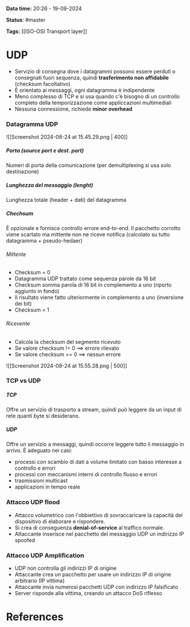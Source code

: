 **Data time:** 20:26 - 19-09-2024

**Status**: #master 

**Tags:** [[ISO-OSI Transport layer]]

# UDP

- Servizio di consegna dove i datagrammi possono essere perduti o consegnati fuori sequenza, quindi **trasferimento non affidabile** (checksum facoltativo)
- È orientato ai messaggi, ogni datagramma è indipendente
- Meno complesso di TCP e si usa quando c'è bisogno di un controllo completo della temporizzazione come appliccazioni multimediali
- Nessuna connessione, richiede **minor overhead**

### Datagramma UDP

![[Screenshot 2024-08-24 at 15.45.29.png | 400]]

##### Porta (source port e dest. port)
Numeri di porta della comunicazione (per demultiplexing si usa solo destinazione)

##### Lunghezza del messaggio (lenght)
Lunghezza totale (header + dati) del datagramma

##### Chechsum
È opzionale e fornisce controllo errore end-to-end. Il pacchetto corrotto viene scartato ma mittente non ne riceve notifica (calcolato su tutto datagramma + pseudo-hedaer)

###### Mittente
- Checksum = 0
- Datagramma UDP trattato come sequenza parole da 16 bit
- Checksum somma parola di 16 bit in complemento a uno (riporto aggiunto in fondo)
- Il risultato viene fatto ulteriormente in complemento a uno (inversione dei bit)
- Checksum = 1

###### Ricevente
- Calcola la checksum del segmento ricevuto
- Se valore checksum != 0 ==> errore rilevato
- Se valore checksum == 0 ==> nessun errore

![[Screenshot 2024-08-24 at 15.55.28.png | 500]]

### TCP vs UDP
##### TCP
Offre un servizio di trasporto a stream, quindi può leggere da un input di rete quanti byte si desiderano.
##### UDP
Offre un servizio a messaggi, quindi occorre leggere tutto il messaggio in arrivo. È adeguato nei casi:
- processi con scambio di dati a volume limitato con basso interesse a controllo e errori
- processi con meccanismi interni di controllo flusso e errori
- trasmissioni multicast
- applicazioni in tempo reale

### Attacco UDP flood
- Attacco volumetrico con l'obbiettivo di sovraccaricare la capacità del dispositivo di elaborare e rispondere.
- Si crea di conseguenza **denial-of-service** al traffico normale. 
- Attaccante inserisce nel pacchetto del messaggio UDP un indirizzo IP spoofed

### Attacco UDP Amplification
- UDP non controlla gli indirizzi IP di origine
- Attaccante crea un pacchetto per usare un indirizzo IP di origine arbitrario (IP vittima)
- Attaccante invia numerosi pacchetti UDP con indirizzo IP falsificato
- Server risponde alla vittima, creando un attacco DoS riflesso

# References